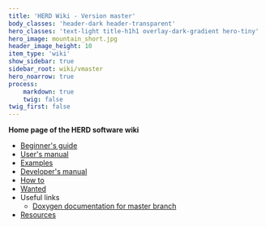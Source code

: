 ```yaml
---
title: 'HERD Wiki - Version master'
body_classes: 'header-dark header-transparent'
hero_classes: 'text-light title-h1h1 overlay-dark-gradient hero-tiny'
hero_image: mountain_short.jpg
header_image_height: 10
item_type: 'wiki'
show_sidebar: true
sidebar_root: wiki/vmaster
hero_noarrow: true
process:
    markdown: true
    twig: false
twig_first: false
---
```


**Home page of the HERD software wiki**

* [Beginner's guide](Beginner's-guide/Table-of-contents.md)
* [User's manual](User's-manual/Table-of-contents.md)
* [Examples](Examples/Table-of-contents.md)
* [Developer's manual](Developer's-manual/Table-of-contents.md)
* [How to](How-to/Table-of-contents.md)
* [Wanted](Wanted.md)
* Useful links  
  * [Doxygen documentation for master branch](https://wizard.fi.infn.it/herd/software/doxygen/master/)
* [Resources](Resources/Table-of-contents.md)
